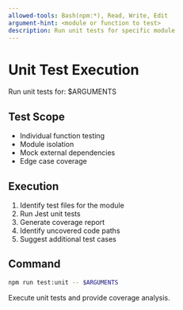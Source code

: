 ```yaml
---
allowed-tools: Bash(npm:*), Read, Write, Edit
argument-hint: <module or function to test>
description: Run unit tests for specific module
---
```


# Unit Test Execution

Run unit tests for: $ARGUMENTS

## Test Scope
- Individual function testing
- Module isolation
- Mock external dependencies
- Edge case coverage

## Execution
1. Identify test files for the module
2. Run Jest unit tests
3. Generate coverage report
4. Identify uncovered code paths
5. Suggest additional test cases

## Command
```bash
npm run test:unit -- $ARGUMENTS
```

Execute unit tests and provide coverage analysis.